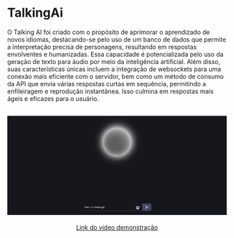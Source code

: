 # TalkingAi

O Talking AI foi criado com o propósito de aprimorar o aprendizado de novos idiomas, destacando-se pelo uso de um banco de dados que permite a interpretação precisa de personagens, resultando em respostas envolventes e humanizadas. Essa capacidade é potencializada pelo uso da geração de texto para áudio por meio da inteligência artificial. Além disso, suas características únicas incluem a integração de websockets para uma conexão mais eficiente com o servidor, bem como um método de consumo da API que envia várias respostas curtas em sequência, permitindo a enfileiragem e reprodução instantânea. Isso culmina em respostas mais ágeis e eficazes para o usuário.

</br>

<div align="center">
    <img src="https://github.com/Mr-nobody2001/TalkingAi/blob/main/assets/Grava%C3%A7%C3%A3o-de-tela-de-26-10-2023-10_50_23.gif" alt="Imagem Centralizada">
</div>

</br>

<div align="center">
    <a href="https://youtu.be/Js4OM1urvrQ">Link do vídeo demonstração</a>
</div>
